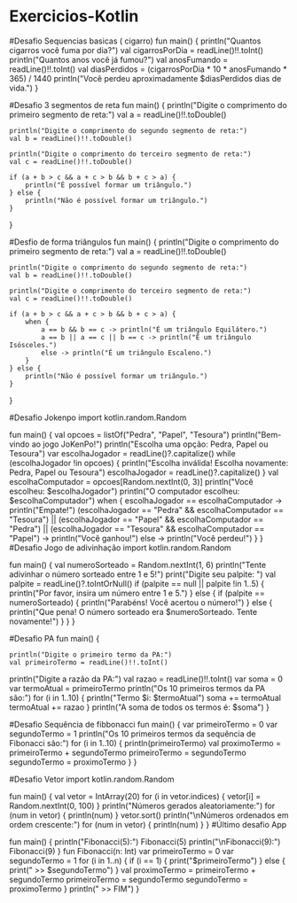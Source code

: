 # Exercicios-Kotlin
#Desafio Sequencias basicas ( cigarro)
fun main() {
    println("Quantos cigarros você fuma por dia?")
    val cigarrosPorDia = readLine()!!.toInt()
    println("Quantos anos você já fumou?")
    val anosFumando = readLine()!!.toInt()
    val diasPerdidos = (cigarrosPorDia * 10 * anosFumando * 365) / 1440
    println("Você perdeu aproximadamente $diasPerdidos dias de vida.")
}

#Desafio 3 segmentos de reta
fun main() {
    println("Digite o comprimento do primeiro segmento de reta:")
    val a = readLine()!!.toDouble()

    println("Digite o comprimento do segundo segmento de reta:")
    val b = readLine()!!.toDouble()

    println("Digite o comprimento do terceiro segmento de reta:")
    val c = readLine()!!.toDouble()

    if (a + b > c && a + c > b && b + c > a) {
        println("É possível formar um triângulo.")
    } else {
        println("Não é possível formar um triângulo.")
    }
}

#Desfio de forma triângulos
fun main() {
    println("Digite o comprimento do primeiro segmento de reta:")
    val a = readLine()!!.toDouble()

    println("Digite o comprimento do segundo segmento de reta:")
    val b = readLine()!!.toDouble()

    println("Digite o comprimento do terceiro segmento de reta:")
    val c = readLine()!!.toDouble()

    if (a + b > c && a + c > b && b + c > a) {
        when {
            a == b && b == c -> println("É um triângulo Equilátero.")
            a == b || a == c || b == c -> println("É um triângulo Isósceles.")
            else -> println("É um triângulo Escaleno.")
        }
    } else {
        println("Não é possível formar um triângulo.")
    }
}

#Desafio Jokenpo
import kotlin.random.Random

fun main() {
    val opcoes = listOf("Pedra", "Papel", "Tesoura")
    println("Bem-vindo ao jogo JoKenPo!")
    println("Escolha uma opção: Pedra, Papel ou Tesoura")
    var escolhaJogador = readLine()?.capitalize()
    while (escolhaJogador !in opcoes) {
        println("Escolha inválida! Escolha novamente: Pedra, Papel ou Tesoura")
        escolhaJogador = readLine()?.capitalize()
    }
    val escolhaComputador = opcoes[Random.nextInt(0, 3)]
    println("Você escolheu: $escolhaJogador")
    println("O computador escolheu: $escolhaComputador")
    when {
        escolhaJogador == escolhaComputador -> println("Empate!")
        (escolhaJogador == "Pedra" && escolhaComputador == "Tesoura") ||
        (escolhaJogador == "Papel" && escolhaComputador == "Pedra") ||
        (escolhaJogador == "Tesoura" && escolhaComputador == "Papel") -> println("Você ganhou!")
        else -> println("Você perdeu!")
    }
}
#Desafio Jogo de adivinhação
import kotlin.random.Random

fun main() {
    val numeroSorteado = Random.nextInt(1, 6)
    println("Tente adivinhar o número sorteado entre 1 e 5!")
    print("Digite seu palpite: ")
    val palpite = readLine()?.toIntOrNull()
    if (palpite == null || palpite !in 1..5) {
        println("Por favor, insira um número entre 1 e 5.")
    } else {
        if (palpite == numeroSorteado) {
            println("Parabéns! Você acertou o número!")
        } else {
            println("Que pena! O número sorteado era $numeroSorteado. Tente novamente!")
        }
    }
}

#Desafio PA
fun main() {

    println("Digite o primeiro termo da PA:")
    val primeiroTermo = readLine()!!.toInt()
println("Digite a razão da PA:")
    val razao = readLine()!!.toInt()
    var soma = 0
    var termoAtual = primeiroTermo
    println("Os 10 primeiros termos da PA são:")
    for (i in 1..10) {
        println("Termo $i: $termoAtual")
        soma += termoAtual
        termoAtual += razao
    }
    println("A soma de todos os termos é: $soma")
}

#Desafio Sequência de fibbonacci
fun main() {
    var primeiroTermo = 0
    var segundoTermo = 1
 println("Os 10 primeiros termos da sequência de Fibonacci são:")
    for (i in 1..10) {
        println(primeiroTermo)
        val proximoTermo = primeiroTermo + segundoTermo
        primeiroTermo = segundoTermo
        segundoTermo = proximoTermo
    }
}

#Desafio Vetor
import kotlin.random.Random

fun main() {
    val vetor = IntArray(20)
    for (i in vetor.indices) {
        vetor[i] = Random.nextInt(0, 100)
    }
    println("Números gerados aleatoriamente:")
    for (num in vetor) {
        println(num)
    }
    vetor.sort()
    println("\nNúmeros ordenados em ordem crescente:")
    for (num in vetor) {
        println(num)
    }
}
#Último desafio App

fun main() {
    println("Fibonacci(5):")
    Fibonacci(5)
    println("\nFibonacci(9):")
    Fibonacci(9)
}
fun Fibonacci(n: Int) 
    var primeiroTermo = 0
    var segundoTermo = 1
    for (i in 1..n) {
        if (i == 1) {
            print("$primeiroTermo")
        } else {
            print(" >> $segundoTermo")
        }
        val proximoTermo = primeiroTermo + segundoTermo
        primeiroTermo = segundoTermo
        segundoTermo = proximoTermo
    }
    println(" >> FIM")
}
